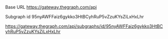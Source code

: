 Base URL
https://gateway.thegraph.com/api

Subgraph id
95nyAWFFaiz6gykko3HtBCyhRuP5vZzuKYsZiLxHxLhr


https://gateway.thegraph.com/api/subgraphs/id/95nyAWFFaiz6gykko3HtBCyhRuP5vZzuKYsZiLxHxLhr
